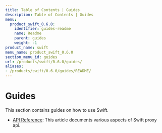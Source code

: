 ```yaml
---
title: Table of Contents | Guides
description: Table of Contents | Guides
menu:
  product_swift_0.6.0:
    identifier: guides-readme
    name: Readme
    parent: guides
    weight: -1
product_name: swift
menu_name: product_swift_0.6.0
section_menu_id: guides
url: /products/swift/0.6.0/guides/
aliases:
- /products/swift/0.6.0/guides/README/
---
```


# Guides

This section contains guides on how to use Swift.

- [API Reference](/products/swift/0.6.0/guides/api): This article documents various aspects of Swift proxy api.
